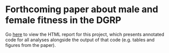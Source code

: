 # Forthcoming paper about male and female fitness in the DGRP

Go [here](https://lukeholman.github.io/fitnessGWAS/) to view the HTML report for this project, which presents annotated code for all analyses alongside the output of that code (e.g. tables and figures from the paper). 
